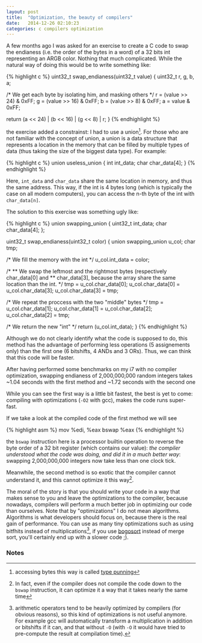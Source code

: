 ```yaml
---
layout: post
title:  "Optimization, the beauty of compilers"
date:   2014-12-26 02:10:23
categories: c compilers optimization
---
```


A few months ago I was asked for an exercise to create a C code to swap the
endianess (i.e. the order of the bytes in a word) of a 32 bits int representing
an ARGB color.
Nothing that much complicated. While the natural way of doing this would be
to write something like:

{% highlight c %}
uint32_t swap_endianess(uint32_t value)
{
  uint32_t r, g, b, a;

  /* We get each byte by isolating him, and masking others */
  r = (value >> 24) & 0xFF;
  g = (value >> 16) & 0xFF;
  b = (value >>  8) & 0xFF;
  a =  value        & 0xFF;

  return (a << 24) | (b << 16) | (g << 8) | r;
}
{% endhighlight %}

the exercise added a constrainst: I had to use a union[^3]. For those who are
not familiar with the concept of union, a union is a data structure that
represents a location in the memory that can be filled by multiple types
of data (thus taking the size of the biggest data type). For example:

{% highlight c %}
union	useless_union
{
  int	int_data;
  char	char_data[4];
}
{% endhighlight %}

Here, `int_data` and `char_data` share the same location in memory, and thus
the same address. This way, if the int is 4 bytes long (which is typically
the case on all modern computers), you can access the n-th byte of the int
with `char_data[n]`.

The solution to this exercise was something ugly like:

{% highlight c %}
union	swapping_union
{
  uint32_t	int_data;
  char		char_data[4];
};

uint32_t	swap_endianess(uint32_t color)
{
  union swapping_union	u_col;
  char			tmp;

  /* We fill the memory with the int */
  u_col.int_data = color;

  /*
  ** We swap the leftmost and the rightmost bytes (respectively char_data[0] and
  ** char_data[3], because the array share the same location than the int.
  */
  tmp = u_col.char_data[0];
  u_col.char_data[0] = u_col.char_data[3];
  u_col.char_data[3] = tmp;

  /* We repeat the proccess with the two "middle" bytes */
  tmp = u_col.char_data[1];
  u_col.char_data[1] = u_col.char_data[2];
  u_col.char_data[2] = tmp;

  /* We return the new "int" */
  return (u_col.int_data);
}
{% endhighlight %}

Although we do not clearly identify what the code is supposed to do,
this method has the advantage of performing less operations (5 assignements only)
than the first one (6 bitshifts, 4 ANDs and 3 ORs). Thus, we can think that this
code will be faster.

After having performed some benchmarks on my i7 with no compiler optimization,
swapping endianess of 2,000,000,000 random integers takes ~1.04 seconds with the
first method and ~1.72 seconds with the second one

While you can see the first way is a little bit fastest, the best is yet to come:
compiling with optimizations (`-O2` with gcc), makes the code runs super-fast.

If we take a look at the compiled code of the first method we will see

{% highlight asm %}
mov	%edi, %eax
bswap	%eax
{% endhighlight %}

the `bswap` instruction here is a processor builtin operation to reverse the byte
order of a 32 bit register (which contains our value): *the compiler understood
what the code was doing, and did it in a much better way*: swapping 2,000,000,000
integers now take less than one clock tick.

Meanwhile, the second method is so exotic that the compiler cannot understand it,
and this cannot optimize it this way[^2].

The moral of the story is that you should write your code in a way that makes sense
to you and leave the optimizations to the compiler, because nowadays, compilers
will perform a much better job in optimizing our code than ourselves.
Note that by "optimizations" I do not mean algorithms. Algorithms is what developers
should focus on, because there is the real gain of performance. You can use
as many tiny optimizations such as using bitfhits instead of multiplications[^1], if you
use [bogosort][bogosort] instead of merge sort, you'll certainly end up with a slower code ;).

### Notes

[^1]: arithmetic operators tend to be heavily optimized by compilers (for obvious reasons), so this kind of optimizations is not useful anymore. For example gcc will automatically transform a multiplication in addition or bitshifts if it can, and that without `-O` (with `-O` it would have tried to pre-compute the result at compilation time).
[^2]: In fact, even if the compiler does not compile the code down to the `bswap` instruction, it can optimize it a way that it takes nearly the same time
[^3]: accessing bytes this way is called [type punning][type-punning]

[type-punning]: http://en.wikipedia.org/wiki/Type_punning
[bogosort]: http://en.wikipedia.org/wiki/Bogosort
